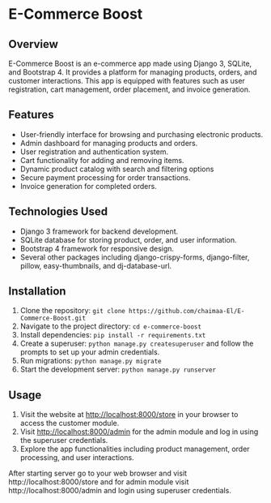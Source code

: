 # E-Commerce Boost

## Overview
E-Commerce Boost is an e-commerce app made using Django 3, SQLite, and Bootstrap 4. It provides a platform for managing products, orders, and customer interactions. This app is equipped with features such as user registration, cart management, order placement, and invoice generation.

## Features
- User-friendly interface for browsing and purchasing electronic products.
- Admin dashboard for managing products and orders.
- User registration and authentication system.
- Cart functionality for adding and removing items.
- Dynamic product catalog with search and filtering options
- Secure payment processing for order transactions.
- Invoice generation for completed orders.

## Technologies Used
- Django 3 framework for backend development.
- SQLite database for storing product, order, and user information.
- Bootstrap 4 framework for responsive design.
- Several other packages including django-crispy-forms, django-filter, pillow, easy-thumbnails, and dj-database-url.

## Installation
1. Clone the repository: `git clone https://github.com/chaimaa-El/E-Commerce-Boost.git`
2. Navigate to the project directory: `cd e-commerce-boost`
3. Install dependencies: `pip install -r requirements.txt`
4. Create a superuser: `python manage.py createsuperuser` and follow the prompts to set up your admin credentials.
5. Run migrations: `python manage.py migrate`
6. Start the development server: `python manage.py runserver`

## Usage
1. Visit the website at [http://localhost:8000/store](http://localhost:8000/store) in your browser to access the customer module.
2. Visit [http://localhost:8000/admin](http://localhost:8000/admin) for the admin module and log in using the superuser credentials.
3. Explore the app functionalities including product management, order processing, and user interactions.



After starting server go to your web browser and visit http://localhost:8000/store and for admin module visit http://localhost:8000/admin and login using superuser credentials.

